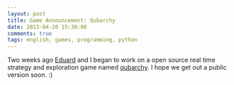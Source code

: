 ```yaml
---
layout: post
title: Game Announcement: Qubarchy
date: 2013-04-20 15:30:00
comments: true
tags: english, games, programming, python
---
```


Two weeks ago [Eduard](http://www.aepsil0n.de) and I began to work on a open
source real time strategy and exploration game named
[qubarchy](http://qubarchy.aepsil0n.de/). I hope we get out a public version
soon. :)

